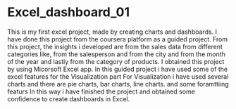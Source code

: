 # Excel_dashboard_01
This is my first excel project, made by creating charts and dashboards.
I have done this project from the coursera platform as a guided project.
From this project, the insights i developed are from the sales data from different categories like, from the salesperson and from the city and from the month of the year and lastly from the category of products.
I obtained this project by using Micorsoft Excel app. In this guided project i have used some of the excel features for the Visualization part
For Visualization i have used several charts and there are pie charts, bar charts, line charts. and some foramttiing featurs 
In this way i have finished the project and obtained some confidence to create dashboards in Excel. 
